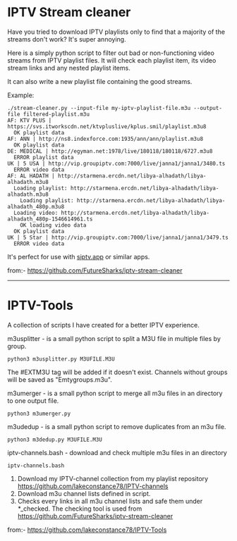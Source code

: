 # IPTV Stream cleaner

Have you tried to download IPTV playlists only to find that a majority of the streams don't work? It's super annoying.

Here is a simply python script to filter out bad or non-functioning video streams from IPTV playlist files. It will check each playlist item, its video stream links and any nested playlist items.

It can also write a new playlist file containing the good streams.

Example:

```console
./stream-cleaner.py --input-file my-iptv-playlist-file.m3u --output-file filtered-playlist.m3u
AF: KTV PLUS | https://svs.itworkscdn.net/ktvpluslive/kplus.smil/playlist.m3u8
  OK playlist data
AF: ANN | http://ns8.indexforce.com:1935/ann/ann/playlist.m3u8
  OK playlist data
DE: MEDICAL | http://egyman.net:1978/live/180118/180118/6727.m3u8
  ERROR playlist data
UK | 5 USA | http://vip.groupiptv.com:7000/live/janna1/janna1/3480.ts
  ERROR video data
AF: AL HADATH | http://starmena.ercdn.net/libya-alhadath/libya-alhadath.m3u8
  Loading playlist: http://starmena.ercdn.net/libya-alhadath/libya-alhadath.m3u8
    Loading playlist: http://starmena.ercdn.net/libya-alhadath/libya-alhadath_480p.m3u8
  Loading video: http://starmena.ercdn.net/libya-alhadath/libya-alhadath_480p-1546614961.ts
    OK loading video data
  OK playlist data
UK | 5 Star | http://vip.groupiptv.com:7000/live/janna1/janna1/3479.ts
  ERROR video data
```

It's perfect for use with [siptv.app](https://siptv.app) or similar apps.



from:- https://github.com/FutureSharks/iptv-stream-cleaner

-----------------------------------------------------------------------------------------------------------------------------------------------------

# IPTV-Tools

A collection of scripts I have created for a better IPTV experience.

m3usplitter - is a small python script to split a M3U file in multiple files by group.

	python3 m3usplitter.py M3UFILE.M3U

The #EXTM3U tag will be added if it doesn't exist.
Channels without groups will be saved as "Emtygroups.m3u".


m3umerger - is a small python script to merge all m3u files in an directory to one output file.

	python3 m3umerger.py


m3udedup - is a small python script to remove duplicates from an m3u file.

	python3 m3dedup.py M3UFILE.M3U


iptv-channels.bash - download and check multiple m3u files in an directory

	iptv-channels.bash

1.	Download my IPTV-channel collection from my playlist repository
	https://github.com/lakeconstance78/IPTV-channels
2.	Download m3u channel lists defined in script.
3.	Checks every links in all m3u channel lists and safe them under *_checked.
	The checking tool is used from https://github.com/FutureSharks/iptv-stream-cleaner	


from:- https://github.com/lakeconstance78/IPTV-Tools
